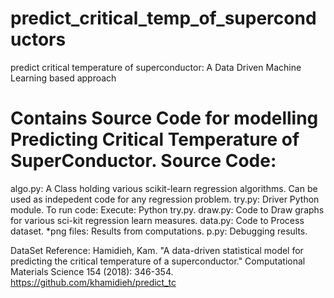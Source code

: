 # predict_critical_temp_of_superconductors
predict critical temperature of superconductor: A Data Driven Machine Learning based approach

Contains Source Code for modelling Predicting Critical Temperature of SuperConductor.
Source Code:
===========
algo.py: A Class holding various scikit-learn regression algorithms. Can be used as indepedent code for any regression problem.
try.py: Driver Python module. To run code: Execute: Python try.py.
draw.py: Code to Draw graphs for various sci-kit regression learn measures.
data.py: Code to Process dataset.
*png files: Results from computations.
p.py: Debugging results.

DataSet Reference: Hamidieh, Kam. "A data-driven statistical model for predicting the critical temperature of a superconductor." Computational Materials Science 154 (2018): 346-354.
https://github.com/khamidieh/predict_tc

